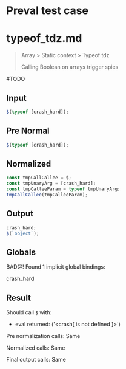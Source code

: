 # Preval test case

# typeof_tdz.md

> Array > Static context > Typeof tdz
>
> Calling Boolean on arrays trigger spies

#TODO

## Input

`````js filename=intro
$(typeof [crash_hard]);
`````

## Pre Normal

`````js filename=intro
$(typeof [crash_hard]);
`````

## Normalized

`````js filename=intro
const tmpCallCallee = $;
const tmpUnaryArg = [crash_hard];
const tmpCalleeParam = typeof tmpUnaryArg;
tmpCallCallee(tmpCalleeParam);
`````

## Output

`````js filename=intro
crash_hard;
$(`object`);
`````

## Globals

BAD@! Found 1 implicit global bindings:

crash_hard

## Result

Should call `$` with:
 - eval returned: ('<crash[ <ref> is not defined ]>')

Pre normalization calls: Same

Normalized calls: Same

Final output calls: Same
